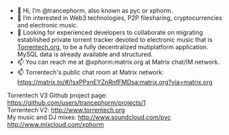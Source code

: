 - 👋 Hi, I’m @trancephorm, also known as pyc or xphorm.
- 👀 I’m interested in Web3 technologies, P2P filesharing, cryptocurrencies and electronic music.
- 💞️ Looking for experienced developers to collaborate on migrating established private torrent tracker devoted to electronic music that is [Torrentech.org](http://www.torrentech.org), to be a fully decentralized mutiplatform application. MySQL data is already available and structured.
- 📫 You can reach me at @xphorm:matrix.org at Matrix chat/IM network.
- 📫 Torrentech's public chat room at Matrix network: https://matrix.to/#/!sxPPxnEYZnRnfFMDsa:matrix.org?via=matrix.org

Torrentech V3 Github project page: https://github.com/users/trancephorm/projects/1  
Torrentech V2: http://www.torrentech.org  
My music and DJ mixes: http://www.soundcloud.com/pyc http://www.mixcloud.com/xphorm
